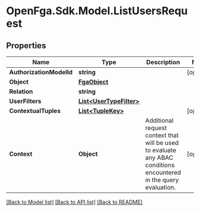 # OpenFga.Sdk.Model.ListUsersRequest

## Properties

Name | Type | Description | Notes
------------ | ------------- | ------------- | -------------
**AuthorizationModelId** | **string** |  | [optional] 
**Object** | [**FgaObject**](FgaObject.md) |  | 
**Relation** | **string** |  | 
**UserFilters** | [**List&lt;UserTypeFilter&gt;**](UserTypeFilter.md) |  | 
**ContextualTuples** | [**List&lt;TupleKey&gt;**](TupleKey.md) |  | [optional] 
**Context** | **Object** | Additional request context that will be used to evaluate any ABAC conditions encountered in the query evaluation. | [optional] 

[[Back to Model list]](../README.md#models) [[Back to API list]](../README.md#api-endpoints) [[Back to README]](../README.md)

